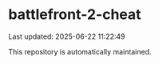 # battlefront-2-cheat

Last updated: 2025-06-22 11:22:49

This repository is automatically maintained.
